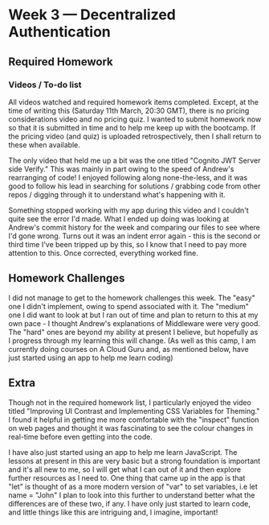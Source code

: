 # Week 3 — Decentralized Authentication

## Required Homework

### Videos / To-do list

All videos watched and required homework items completed.  Except, at the time of writing this (Saturday 11th March, 20:30 GMT), there is no pricing considerations video and no pricing quiz.  I wanted to submit homework now so that it is submitted in time and to help me keep up with the bootcamp.  If the pricing video (and quiz) is uploaded retrospectively, then I shall return to these when available.

The only video that held me up a bit was the one titled "Cognito JWT Server side Verify."  This was mainly in part owing to the speed of Andrew's rearranging of code!  I enjoyed following along none-the-less, and it was good to follow his lead in searching for solutions / grabbing code from other repos / digging through it to understand what's happening with it.

Something stopped working with my app during this video and I couldn't quite see the error I'd made.  What I ended up doing was looking at Andrew's commit history for the week and comparing our files to see where I'd gone wrong.  Turns out it was an indent error again - this is the second or third time I've been tripped up by this, so I know that I need to pay more attention to this.  Once corrected, everything worked fine.

## Homework Challenges

I did not manage to get to the homework challenges this week.  The "easy" one I didn't implement, owing to spend associated with it.  The "medium" one I did want to look at but I ran out of time and plan to return to this at my own pace - I thought Andrew's explanations of Middleware were very good.  The "hard" ones are beyond my ability at present I believe, but hopefully as I progress through my learning this will change.  (As well as this camp, I am currently doing courses on A Cloud Guru and, as mentioned below, have just started using an app to help me learn coding)

## Extra

Though not in the required homework list, I particularly enjoyed the video titled "Improving UI Contrast and Implementing CSS Variables for Theming."  I found it helpful in getting me more comfortable with the "inspect" function on web pages and thought it was fascinating to see the colour changes in real-time before even getting into the code.

I have also just started using an app to help me learn JavaScript.  The lessons at present in this are very basic but a strong foundation is important and it's all new to me, so I will get what I can out of it and then explore further resources as I need to.  One thing that came up in the app is that "let" is thought of as a more modern version of "var" to set variables, i.e let name = "John"
I plan to look into this further to understand better what the differences are of these two, if any.  I have only just started to learn code, and little things like this are intriguing and, I imagine, important!

